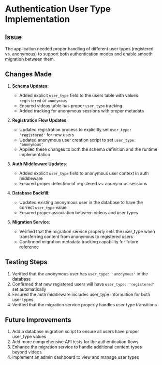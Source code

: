 # Authentication User Type Implementation

## Issue

The application needed proper handling of different user types (registered vs. anonymous) to support both authentication modes and enable smooth migration between them.

## Changes Made

1. **Schema Updates**:
   - Added explicit `user_type` field to the users table with values `registered` or `anonymous`
   - Ensured videos table has proper `user_type` tracking
   - Added tracking for anonymous sessions with proper metadata

2. **Registration Flow Updates**:
   - Updated registration process to explicitly set `user_type: 'registered'` for new users
   - Updated anonymous user creation script to set `user_type: 'anonymous'`
   - Applied these changes to both the schema definition and the runtime implementation

3. **Auth Middleware Updates**:
   - Added explicit `user_type` field to anonymous user context in auth middleware
   - Ensured proper detection of registered vs. anonymous sessions

4. **Database Backfill**:
   - Updated existing anonymous user in the database to have the correct `user_type` value
   - Ensured proper association between videos and user types

5. **Migration Service**:
   - Verified that the migration service properly sets the user_type when transferring content from anonymous to registered users
   - Confirmed migration metadata tracking capability for future reference

## Testing Steps

1. Verified that the anonymous user has `user_type: 'anonymous'` in the database
2. Confirmed that new registered users will have `user_type: 'registered'` set automatically
3. Ensured the auth middleware includes user_type information for both user types
4. Verified that the migration service properly handles user type transitions

## Future Improvements

1. Add a database migration script to ensure all users have proper user_type values
2. Add more comprehensive API tests for the authentication flows
3. Enhance the migration service to handle additional content types beyond videos
4. Implement an admin dashboard to view and manage user types
